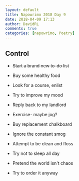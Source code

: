 ```yaml
---  
layout: default  
title: Napowrimo 2018 Day 9  
date: 2018-04-09 17:13  
author: DavidRL  
comments: true  
categories: [napowrimo, Poetry]
---  
```

## Control

* ~~Start a brand new to-do list~~
* Buy some healthy food  
* Look for a course, enlist
* Try to improve my mood  


* Reply back to my landlord  
* Exercise- maybe jog?  
* Buy replacement chalkboard  
* Ignore the constant smog   


* Attempt to be clean and floss
* Try not to sleep all day
* Pretend the world isn't chaos
* Try to order it anyway
